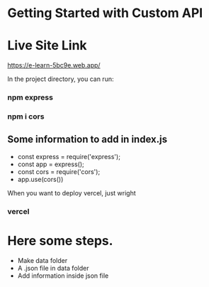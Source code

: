 # Getting Started with Custom API

# Live Site Link
https://e-learn-5bc9e.web.app/


In the project directory, you can run:
### npm express
### npm i cors


## Some information to add in index.js
* const express = require('express');
* const app = express();
* const cors = require('cors');
* app.use(cors())


When you want to deploy vercel, just wright
### vercel

# Here some steps.
* Make data folder
* A .json file in data folder
* Add information inside json file